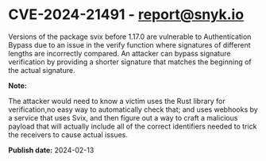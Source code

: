 # CVE-2024-21491 - report@snyk.io

Versions of the package svix before 1.17.0 are vulnerable to Authentication Bypass due to an issue in the verify function where signatures of different lengths are incorrectly compared. An attacker can bypass signature verification by providing a shorter signature that matches the beginning of the actual signature.**Note:**The attacker would need to know a victim uses the Rust library for verification,no easy way to automatically check that; and uses webhooks by a service that uses Svix, and then figure out a way to craft a malicious payload that will actually include all of the correct identifiers needed to trick the receivers to cause actual issues.

**Publish date:** 2024-02-13

